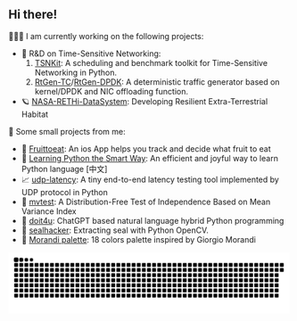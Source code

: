 ## Hi there!

🧑🏽‍💻 I am currently working on the following projects:

- 🔬 R&D on Time-Sensitive Networking: 
    1. [TSNKit](https://github.com/ChuanyuXue/tsnkit): A scheduling and benchmark toolkit for Time-Sensitive Networking in Python.
    2. [RtGen-TC](https://github.com/ChuanyuXue/RPiTSN)/[RtGen-DPDK](https://github.com/ChuanyuXue/rtgen-dpdk): A deterministic traffic generator based on kernel/DPDK and NIC offloading function.
- 🪐 [NASA-RETHi-DataSystem](https://github.com/ChuanyuXue/NASA-RETHi-DataService): Developing Resilient Extra-Terrestrial Habitat

🤷 Some small projects from me:
- 🍋 [Fruittoeat](https://apps.apple.com/us/app/fruittoeat/id6499253474): An ios App helps you track and decide what fruit to eat
- 🧸 [Learning Python the Smart Way](https://github.com/datawhalechina/learn-python-the-smart-way): An efficient and joyful way to learn Python language \[中文\]
- 📈 [udp-latency](https://github.com/ChuanyuXue/udp-latency): A tiny end-to-end latency testing tool implemented by UDP protocol in Python
- 📐 [mvtest](https://github.com/ChuanyuXue/MVTest): A Distribution-Free Test of Independence Based on Mean Variance Index
- 🐶 [doit4u](https://github.com/ChuanyuXue/doit4u): ChatGPT based natural language hybrid Python programming
- 🦭 [sealhacker](https://github.com/ChuanyuXue/sealhacker): Extracting seal with Python OpenCV.
- 🎨 [Morandi palette](https://gist.github.com/ChuanyuXue/3a377f7c1629b0ce68bc6b393340d0fb): 18 colors palette inspired by Giorgio Morandi


![Snake animation](https://github.com/chuanyuxue/chuanyuxue/blob/output/github-contribution-grid-snake.svg)
